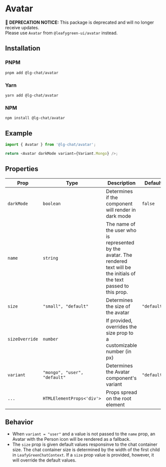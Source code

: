 # Avatar

🚨 **DEPRECATION NOTICE:** This package is deprecated and will no longer receive updates.  
Please use `Avatar` from `@leafygreen-ui/avatar` instead.

## Installation

### PNPM

```shell
pnpm add @lg-chat/avatar
```

### Yarn

```shell
yarn add @lg-chat/avatar
```

### NPM

```shell
npm install @lg-chat/avatar
```

## Example

```ts
import { Avatar } from '@lg-chat/avatar';

return <Avatar darkMode variant={Variant.Mongo} />;
```

## Properties

| Prop           | Type                         | Description                                                                                                                    | Default     |
| -------------- | ---------------------------- | ------------------------------------------------------------------------------------------------------------------------------ | ----------- |
| `darkMode`     | `boolean`                    | Determines if the component will render in dark mode                                                                           | `false`     |
| `name`         | `string`                     | The name of the user who is represented by the avatar. The rendered text will be the initials of the text passed to this prop. |             |
| `size`         | `"small", "default"`         | Determines the size of the avatar                                                                                              | `"default"` |
| `sizeOverride` | `number`                     | If provided, overrides the size prop to a customizable number (in px)                                                          |             |
| `variant`      | `"mongo", "user", "default"` | Determines the Avatar component's variant                                                                                      | `"default"` |
| `...`          | `HTMLElementProps<'div'>`    | Props spread on the root element                                                                                               |             |

## Behavior

- When `variant = "user"` and a value is not passed to the `name` prop, an Avatar with the Person icon will be rendered as a fallback.
- The `size` prop is given default values responsinve to the chat container size. The chat container size is determined by the width of the first child in `LeafyGreenChatContext`. If a `size` prop value is provided, however, it will override the default values.
